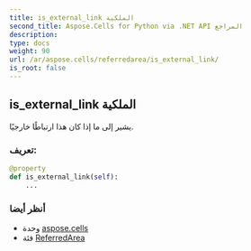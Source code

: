 ```yaml
---
title: is_external_link الملكية
second_title: Aspose.Cells for Python via .NET API المراجع
description:
type: docs
weight: 90
url: /ar/aspose.cells/referredarea/is_external_link/
is_root: false
---
```

##  is_external_link الملكية

يشير إلى ما إذا كان هذا ارتباطًا خارجيًا.
###  تعريف:
```python
@property
def is_external_link(self):
    ...
```

###  أنظر أيضا
* وحدة [aspose.cells](../../)
* فئة [ReferredArea](/cells/python-net/ar/aspose.cells/referredarea)
